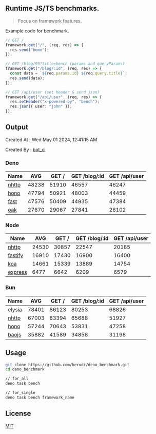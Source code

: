 ## Runtime JS/TS benchmarks.

> Focus on framework features.

Example code for benchmark.
```ts
// GET /
framework.get("/", (req, res) => {
  res.send("home");
});

// GET /blog/99?title=bench (params and queryParams)
framework.get("/blog/:id", (req, res) => {
  const data = `${req.params.id} ${req.query.title}`;
  res.send(data);
});

// GET /api/user (set header & send json)
framework.get("/api/user", (req, res) => {
  res.setHeader("x-powered-by", "bench");
  res.json({ user: "john" });
});
```

## Output
Created At : Wed May 01 2024, 12:41:15 AM

Created By : [bot_ci](https://github.com/herudi/deno_benchmarks/commits?author=github-actions%5Bbot%5D)


### Deno
|Name|AVG|GET /|GET /blog/:id|GET /api/user|
|----|----|----|----|----|
|[nhttp](https://github.com/nhttp/nhttp)|48238|51910|46557|46247|
|[hono](https://github.com/honojs/hono)|47794|50921|48003|44459|
|[fast](https://github.com/danteissaias/fast)|47576|50409|44935|47384|
|[oak](https://github.com/oakserver/oak)|27670|29067|27841|26102|
  


### Node
|Name|AVG|GET /|GET /blog/:id|GET /api/user|
|----|----|----|----|----|
|[nhttp](https://github.com/nhttp/nhttp)|24530|30857|22547|20185|
|[fastify](https://github.com/fastify/fastify)|16910|17430|16900|16400|
|[koa](https://github.com/koajs/koa)|14661|15339|13889|14754|
|[express](https://github.com/expressjs/express)|6477|6642|6209|6579|
  


### Bun
|Name|AVG|GET /|GET /blog/:id|GET /api/user|
|----|----|----|----|----|
|[elysia](https://github.com/elysiajs/elysia)|78401|86123|80253|68826|
|[nhttp](https://github.com/nhttp/nhttp)|67003|83394|65688|51927|
|[hono](https://github.com/honojs/hono)|57244|70643|53831|47258|
|[baojs](https://github.com/mattreid1/baojs)|35882|41589|34858|31198|
  



## Usage

```bash
git clone https://github.com/herudi/deno_benchmark.git
cd deno_benchmark

// for_all
deno task bench

// for_single
deno task bench framework_name
```

## License

[MIT](LICENSE)

